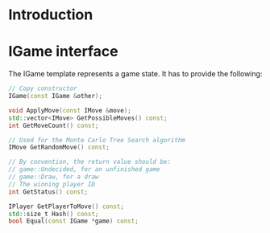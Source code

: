 # Introduction

# IGame interface

The IGame template represents a game state. It has to provide the following:

```C++
// Copy constructor
IGame(const IGame &other);

void ApplyMove(const IMove &move);
std::vector<IMove> GetPossibleMoves() const;
int GetMoveCount() const;

// Used for the Monte Carlo Tree Search algorithm
IMove GetRandomMove() const;

// By convention, the return value should be:
// game::Undecided, for an unfinished game
// game::Draw, for a draw
// The winning player ID
int GetStatus() const;

IPlayer GetPlayerToMove() const;
std::size_t Hash() const;
bool Equal(const IGame *game) const;